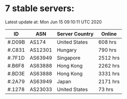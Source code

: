 # 7 stable servers:

Latest update at: Mon Jun 15 09:10:11 UTC 2020

| ID | ASN | Server Country | Online |
| -- | --- | -------------- | ------ |
| #.D09B | AS174 | United States | 608 hrs |
| #.C831 | AS12301 | Hungary | 790 hrs |
| #.7F1D | AS63949 | Singapore | 2512 hrs |
| #.B6F8 | AS63888 | Hong Kong | 2262 hrs |
| #.BD3E | AS63888 | Hong Kong | 3331 hrs |
| #.2A79 | AS63949 | Japan | 2171 hrs |
| #.1278 | AS23033 | United States | 73 hrs |

